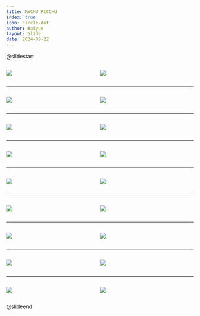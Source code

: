 ```yaml
---
title: MACHU PICCHU
index: true
icon: circle-dot
author: Haiyue
layout: Slide
date: 2024-09-22
---
```

 
@slidestart

<div style="display:flex">
<div style="flex:1">

![](https://raw.githubusercontent.com/yclord/reading/refs/heads/master/english/Level-M/MACHU%20PICCHU/001.webp)
</div>
<div style="flex:1">

![](https://raw.githubusercontent.com/yclord/reading/refs/heads/master/english/Level-M/MACHU%20PICCHU/002.webp)
</div>
</div>

---

<div style="display:flex">
<div style="flex:1">

![](https://raw.githubusercontent.com/yclord/reading/refs/heads/master/english/Level-M/MACHU%20PICCHU/003.webp)
</div>
<div style="flex:1">

![](https://raw.githubusercontent.com/yclord/reading/refs/heads/master/english/Level-M/MACHU%20PICCHU/004.webp)
</div>
</div>

---

<div style="display:flex">
<div style="flex:1">

![](https://raw.githubusercontent.com/yclord/reading/refs/heads/master/english/Level-M/MACHU%20PICCHU/005.webp)
</div>
<div style="flex:1">

![](https://raw.githubusercontent.com/yclord/reading/refs/heads/master/english/Level-M/MACHU%20PICCHU/006.webp)
</div>
</div>

---

<div style="display:flex">
<div style="flex:1">

![](https://raw.githubusercontent.com/yclord/reading/refs/heads/master/english/Level-M/MACHU%20PICCHU/007.webp)
</div>
<div style="flex:1">

![](https://raw.githubusercontent.com/yclord/reading/refs/heads/master/english/Level-M/MACHU%20PICCHU/008.webp)
</div>
</div>

---

<div style="display:flex">
<div style="flex:1">

![](https://raw.githubusercontent.com/yclord/reading/refs/heads/master/english/Level-M/MACHU%20PICCHU/009.webp)
</div>
<div style="flex:1">

![](https://raw.githubusercontent.com/yclord/reading/refs/heads/master/english/Level-M/MACHU%20PICCHU/010.webp)
</div>
</div>

---

<div style="display:flex">
<div style="flex:1">

![](https://raw.githubusercontent.com/yclord/reading/refs/heads/master/english/Level-M/MACHU%20PICCHU/011.webp)
</div>
<div style="flex:1">

![](https://raw.githubusercontent.com/yclord/reading/refs/heads/master/english/Level-M/MACHU%20PICCHU/012.webp)
</div>
</div>

---

<div style="display:flex">
<div style="flex:1">

![](https://raw.githubusercontent.com/yclord/reading/refs/heads/master/english/Level-M/MACHU%20PICCHU/013.webp)
</div>
<div style="flex:1">

![](https://raw.githubusercontent.com/yclord/reading/refs/heads/master/english/Level-M/MACHU%20PICCHU/014.webp)
</div>
</div>

---

<div style="display:flex">
<div style="flex:1">

![](https://raw.githubusercontent.com/yclord/reading/refs/heads/master/english/Level-M/MACHU%20PICCHU/015.webp)
</div>
<div style="flex:1">

![](https://raw.githubusercontent.com/yclord/reading/refs/heads/master/english/Level-M/MACHU%20PICCHU/016.webp)
</div>
</div>

---

<div style="display:flex">
<div style="flex:1">

![](https://raw.githubusercontent.com/yclord/reading/refs/heads/master/english/Level-M/MACHU%20PICCHU/017.webp)
</div>
<div style="flex:1">

![](https://raw.githubusercontent.com/yclord/reading/refs/heads/master/english/Level-M/MACHU%20PICCHU/018.webp)
</div>
</div>

@slideend